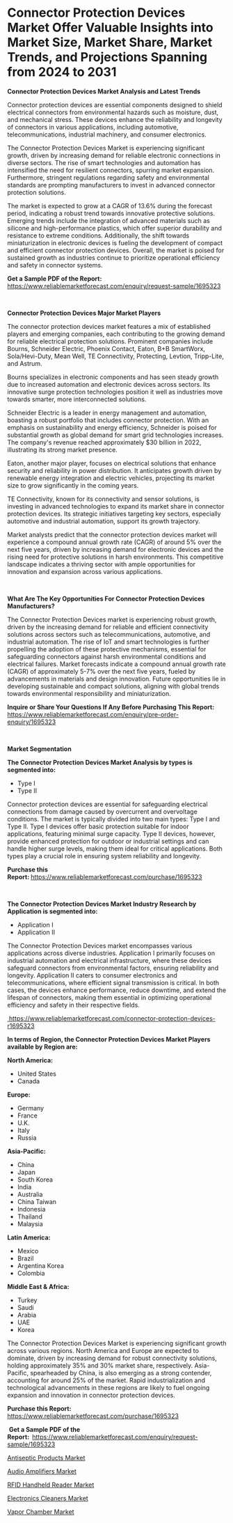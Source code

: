 <p><h1>Connector Protection Devices Market Offer Valuable Insights into Market Size, Market Share, Market Trends, and Projections Spanning from 2024 to 2031</h1></p><p><strong>Connector Protection Devices Market Analysis and Latest Trends</strong></p>
<p><p>Connector protection devices are essential components designed to shield electrical connectors from environmental hazards such as moisture, dust, and mechanical stress. These devices enhance the reliability and longevity of connectors in various applications, including automotive, telecommunications, industrial machinery, and consumer electronics. </p><p>The Connector Protection Devices Market is experiencing significant growth, driven by increasing demand for reliable electronic connections in diverse sectors. The rise of smart technologies and automation has intensified the need for resilient connectors, spurring market expansion. Furthermore, stringent regulations regarding safety and environmental standards are prompting manufacturers to invest in advanced connector protection solutions.</p><p>The market is expected to grow at a CAGR of 13.6% during the forecast period, indicating a robust trend towards innovative protective solutions. Emerging trends include the integration of advanced materials such as silicone and high-performance plastics, which offer superior durability and resistance to extreme conditions. Additionally, the shift towards miniaturization in electronic devices is fueling the development of compact and efficient connector protection devices. Overall, the market is poised for sustained growth as industries continue to prioritize operational efficiency and safety in connector systems.</p></p>
<p><strong>Get a Sample PDF of the Report:&nbsp;</strong> <a href="https://www.reliablemarketforecast.com/enquiry/request-sample/1695323?utm_campaign=1169&utm_medium=2&utm_source=Github&utm_content=ia&utm_term=17122024&utm_id=connector-protection-devices">https://www.reliablemarketforecast.com/enquiry/request-sample/1695323</a></p>
<p>&nbsp;</p>
<p><strong>Connector Protection Devices Major Market Players</strong></p>
<p><p>The connector protection devices market features a mix of established players and emerging companies, each contributing to the growing demand for reliable electrical protection solutions. Prominent companies include Bourns, Schneider Electric, Phoenix Contact, Eaton, B+B SmartWorx, Sola/Hevi-Duty, Mean Well, TE Connectivity, Protecting, Levtion, Tripp-Lite, and Astrum.</p><p>Bourns specializes in electronic components and has seen steady growth due to increased automation and electronic devices across sectors. Its innovative surge protection technologies position it well as industries move towards smarter, more interconnected solutions.</p><p>Schneider Electric is a leader in energy management and automation, boasting a robust portfolio that includes connector protection. With an emphasis on sustainability and energy efficiency, Schneider is poised for substantial growth as global demand for smart grid technologies increases. The company's revenue reached approximately $30 billion in 2022, illustrating its strong market presence.</p><p>Eaton, another major player, focuses on electrical solutions that enhance security and reliability in power distribution. It anticipates growth driven by renewable energy integration and electric vehicles, projecting its market size to grow significantly in the coming years.</p><p>TE Connectivity, known for its connectivity and sensor solutions, is investing in advanced technologies to expand its market share in connector protection devices. Its strategic initiatives targeting key sectors, especially automotive and industrial automation, support its growth trajectory.</p><p>Market analysts predict that the connector protection devices market will experience a compound annual growth rate (CAGR) of around 5% over the next five years, driven by increasing demand for electronic devices and the rising need for protective solutions in harsh environments. This competitive landscape indicates a thriving sector with ample opportunities for innovation and expansion across various applications.</p></p>
<p>&nbsp;</p>
<p><strong>What Are The Key Opportunities For Connector Protection Devices Manufacturers?</strong></p>
<p><p>The Connector Protection Devices market is experiencing robust growth, driven by the increasing demand for reliable and efficient connectivity solutions across sectors such as telecommunications, automotive, and industrial automation. The rise of IoT and smart technologies is further propelling the adoption of these protective mechanisms, essential for safeguarding connectors against harsh environmental conditions and electrical failures. Market forecasts indicate a compound annual growth rate (CAGR) of approximately 5-7% over the next five years, fueled by advancements in materials and design innovation. Future opportunities lie in developing sustainable and compact solutions, aligning with global trends towards environmental responsibility and miniaturization.</p></p>
<p><strong>Inquire or Share Your Questions If Any Before Purchasing This Report:</strong> <a href="https://www.reliablemarketforecast.com/enquiry/pre-order-enquiry/1695323?utm_campaign=1169&utm_medium=2&utm_source=Github&utm_content=ia&utm_term=17122024&utm_id=connector-protection-devices">https://www.reliablemarketforecast.com/enquiry/pre-order-enquiry/1695323</a></p>
<p>&nbsp;</p>
<p><strong>Market Segmentation</strong></p>
<p><strong>The Connector Protection Devices Market Analysis by types is segmented into:</strong></p>
<p><ul><li>Type I</li><li>Type II</li></ul></p>
<p><p>Connector protection devices are essential for safeguarding electrical connections from damage caused by overcurrent and overvoltage conditions. The market is typically divided into two main types: Type I and Type II. Type I devices offer basic protection suitable for indoor applications, featuring minimal surge capacity. Type II devices, however, provide enhanced protection for outdoor or industrial settings and can handle higher surge levels, making them ideal for critical applications. Both types play a crucial role in ensuring system reliability and longevity.</p></p>
<p><strong>Purchase this Report:&nbsp;</strong><a href="https://www.reliablemarketforecast.com/purchase/1695323?utm_campaign=1169&utm_medium=2&utm_source=Github&utm_content=ia&utm_term=17122024&utm_id=connector-protection-devices">https://www.reliablemarketforecast.com/purchase/1695323</a></p>
<p>&nbsp;</p>
<p><strong>The Connector Protection Devices Market Industry Research by Application is segmented into:</strong></p>
<p><ul><li>Application I</li><li>Application II</li></ul></p>
<p><p>The Connector Protection Devices market encompasses various applications across diverse industries. Application I primarily focuses on industrial automation and electrical infrastructure, where these devices safeguard connectors from environmental factors, ensuring reliability and longevity. Application II caters to consumer electronics and telecommunications, where efficient signal transmission is critical. In both cases, the devices enhance performance, reduce downtime, and extend the lifespan of connectors, making them essential in optimizing operational efficiency and safety in their respective fields.</p></p>
<p><a href="https://www.reliablemarketforecast.com/connector-protection-devices-r1695323?utm_campaign=1169&utm_medium=2&utm_source=Github&utm_content=ia&utm_term=17122024&utm_id=connector-protection-devices">&nbsp;https://www.reliablemarketforecast.com/connector-protection-devices-r1695323</a></p>
<p><strong>In terms of Region, the Connector Protection Devices Market Players available by Region are:</strong></p>
<p>
    <p> <strong> North America: </strong>
        <ul>
            <li>United States</li>
            <li>Canada</li>
        </ul>
        </p> 
    <p> <strong> Europe: </strong>
        <ul>
            <li>Germany</li>
            <li>France</li>
            <li>U.K.</li>
            <li>Italy</li>
            <li>Russia</li>
        </ul>
        </p> 
    <p> <strong> Asia-Pacific: </strong>
        <ul>
            <li>China</li>
            <li>Japan</li>
            <li>South Korea</li>
            <li>India</li>
            <li>Australia</li>
            <li>China Taiwan</li>
            <li>Indonesia</li>
            <li>Thailand</li>
            <li>Malaysia</li>
        </ul>
        </p> 
    <p> <strong> Latin America: </strong>
        <ul>
            <li>Mexico</li>
            <li>Brazil</li>
            <li>Argentina Korea</li>
            <li>Colombia</li>
        </ul>
        </p> 
    <p> <strong> Middle East & Africa: </strong>
        <ul>
            <li>Turkey</li>
            <li>Saudi</li>
            <li>Arabia</li>
            <li>UAE</li>
            <li>Korea</li>
        </ul>
    </p>
    </p>
<p><p>The Connector Protection Devices Market is experiencing significant growth across various regions. North America and Europe are expected to dominate, driven by increasing demand for robust connectivity solutions, holding approximately 35% and 30% market share, respectively. Asia-Pacific, spearheaded by China, is also emerging as a strong contender, accounting for around 25% of the market. Rapid industrialization and technological advancements in these regions are likely to fuel ongoing expansion and innovation in connector protection devices.</p></p>
<p><strong>Purchase this Report: </strong><a href="https://www.reliablemarketforecast.com/purchase/1695323?utm_campaign=1169&utm_medium=2&utm_source=Github&utm_content=ia&utm_term=17122024&utm_id=connector-protection-devices">https://www.reliablemarketforecast.com/purchase/1695323</a></p>
<p>&nbsp;<strong>Get a Sample PDF of the Report:&nbsp;&nbsp;</strong><a href="https://www.reliablemarketforecast.com/enquiry/request-sample/1695323?utm_campaign=1169&utm_medium=2&utm_source=Github&utm_content=ia&utm_term=17122024&utm_id=connector-protection-devices">https://www.reliablemarketforecast.com/enquiry/request-sample/1695323</a></p>
<p><strong></strong></p>
<p><p><a href="https://www.linkedin.com/pulse/a-mkt-nova-vc8zf?utm_campaign=1169&utm_medium=2&utm_source=Github&utm_content=ia&utm_term=17122024&utm_id=connector-protection-devices">Antiseptic Products Market</a></p><p><a href="https://www.linkedin.com/pulse/in-depth-market-analysis-audio-amplifiers-trends-size-projected-bgt5c?utm_campaign=1169&utm_medium=2&utm_source=Github&utm_content=ia&utm_term=17122024&utm_id=connector-protection-devices">Audio Amplifiers Market</a></p><p><a href="https://www.linkedin.com/pulse/driving-forces-behind-rfid-handheld-reader-market-expansion-9u4tc?utm_campaign=1169&utm_medium=2&utm_source=Github&utm_content=ia&utm_term=17122024&utm_id=connector-protection-devices">RFID Handheld Reader Market</a></p><p><a href="https://www.linkedin.com/pulse/forecasting-electronics-cleaners-market-2024-2031-report-zqtee?utm_campaign=1169&utm_medium=2&utm_source=Github&utm_content=ia&utm_term=17122024&utm_id=connector-protection-devices">Electronics Cleaners Market</a></p><p><a href="https://www.linkedin.com/pulse/vapor-chamber-market-research-report-shows-impressive-growth-qk2dc?utm_campaign=1169&utm_medium=2&utm_source=Github&utm_content=ia&utm_term=17122024&utm_id=connector-protection-devices">Vapor Chamber Market</a></p></p>